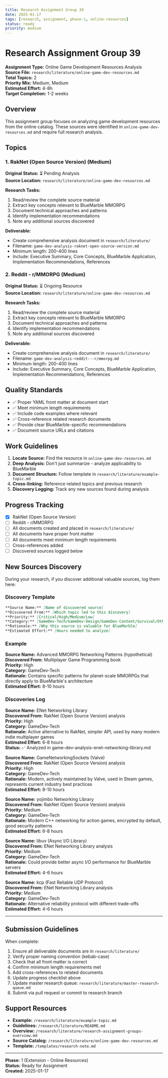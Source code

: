 ```yaml
---
title: Research Assignment Group 39
date: 2025-01-17
tags: [research, assignment, phase-1, online-resources]
status: ready
priority: medium
---
```


# Research Assignment Group 39

**Assignment Type:** Online Game Development Resources Analysis  
**Source File:** `research/literature/online-game-dev-resources.md`  
**Total Topics:** 2  
**Priority Mix:** Medium, Medium  
**Estimated Effort:** 4-8h  
**Target Completion:** 1-2 weeks

## Overview

This assignment group focuses on analyzing game development resources from the online catalog. These sources were identified in `online-game-dev-resources.md` and require full research analysis.

## Topics

### 1. RakNet (Open Source Version) (Medium)

**Original Status:** ⏳ Pending Analysis  
**Source Location:** `research/literature/online-game-dev-resources.md`  

**Research Tasks:**
1. Read/review the complete source material
2. Extract key concepts relevant to BlueMarble MMORPG
3. Document technical approaches and patterns
4. Identify implementation recommendations
5. Note any additional sources discovered

**Deliverable:**
- Create comprehensive analysis document in `research/literature/`
- Filename: `game-dev-analysis-raknet-open-source-version.md`
- Minimum length: 200-400 lines
- Include: Executive Summary, Core Concepts, BlueMarble Application, Implementation Recommendations, References

### 2. Reddit - r/MMORPG (Medium)

**Original Status:** ⏳ Ongoing Resource  
**Source Location:** `research/literature/online-game-dev-resources.md`  

**Research Tasks:**
1. Read/review the complete source material
2. Extract key concepts relevant to BlueMarble MMORPG
3. Document technical approaches and patterns
4. Identify implementation recommendations
5. Note any additional sources discovered

**Deliverable:**
- Create comprehensive analysis document in `research/literature/`
- Filename: `game-dev-analysis-reddit---r/mmorpg.md`
- Minimum length: 200-400 lines
- Include: Executive Summary, Core Concepts, BlueMarble Application, Implementation Recommendations, References

## Quality Standards

- ✅ Proper YAML front matter at document start
- ✅ Meet minimum length requirements
- ✅ Include code examples where relevant  
- ✅ Cross-reference related research documents
- ✅ Provide clear BlueMarble-specific recommendations
- ✅ Document source URLs and citations

## Work Guidelines

1. **Locate Source:** Find the resource in `online-game-dev-resources.md`
2. **Deep Analysis:** Don't just summarize - analyze applicability to BlueMarble
3. **Document Structure:** Follow template in `research/literature/example-topic.md`
4. **Cross-linking:** Reference related topics and previous research
5. **Discovery Logging:** Track any new sources found during analysis

## Progress Tracking

- [x] RakNet (Open Source Version)
- [ ] Reddit - r/MMORPG
- [ ] All documents created and placed in `research/literature/`
- [ ] All documents have proper front matter
- [ ] All documents meet minimum length requirements
- [ ] Cross-references added
- [ ] Discovered sources logged below

## New Sources Discovery

During your research, if you discover additional valuable sources, log them here:

### Discovery Template

```markdown
**Source Name:** [Name of discovered source]  
**Discovered From:** [Which topic led to this discovery]  
**Priority:** [Critical/High/Medium/Low]  
**Category:** [GameDev-Tech/GameDev-Design/GameDev-Content/Survival/Other]  
**Rationale:** [Why this source is valuable for BlueMarble]  
**Estimated Effort:** [Hours needed to analyze]
```

### Example

**Source Name:** Advanced MMORPG Networking Patterns (hypothetical)  
**Discovered From:** Multiplayer Game Programming book  
**Priority:** High  
**Category:** GameDev-Tech  
**Rationale:** Contains specific patterns for planet-scale MMORPGs that directly apply to BlueMarble's architecture  
**Estimated Effort:** 8-10 hours

### Discoveries Log

**Source Name:** ENet Networking Library  
**Discovered From:** RakNet (Open Source Version) analysis  
**Priority:** High  
**Category:** GameDev-Tech  
**Rationale:** Active alternative to RakNet, simpler API, used by many modern indie multiplayer games  
**Estimated Effort:** 6-8 hours  
**Status:** ✅ Analyzed in game-dev-analysis-enet-networking-library.md

**Source Name:** GameNetworkingSockets (Valve)  
**Discovered From:** RakNet (Open Source Version) analysis  
**Priority:** High  
**Category:** GameDev-Tech  
**Rationale:** Modern, actively maintained by Valve, used in Steam games, represents current industry best practices  
**Estimated Effort:** 8-10 hours

**Source Name:** yojimbo Networking Library  
**Discovered From:** RakNet (Open Source Version) analysis  
**Priority:** Medium  
**Category:** GameDev-Tech  
**Rationale:** Modern C++ networking for action games, encrypted by default, good security patterns  
**Estimated Effort:** 6-8 hours

**Source Name:** libuv (Async I/O Library)  
**Discovered From:** ENet Networking Library analysis  
**Priority:** Medium  
**Category:** GameDev-Tech  
**Rationale:** Could provide better async I/O performance for BlueMarble servers  
**Estimated Effort:** 4-6 hours

**Source Name:** kcp (Fast Reliable UDP Protocol)  
**Discovered From:** ENet Networking Library analysis  
**Priority:** Medium  
**Category:** GameDev-Tech  
**Rationale:** Alternative reliability protocol with different trade-offs  
**Estimated Effort:** 4-6 hours

---

## Submission Guidelines

When complete:

1. Ensure all deliverable documents are in `research/literature/`
2. Verify proper naming convention (kebab-case)
3. Check that all front matter is correct
4. Confirm minimum length requirements met
5. Add cross-references to related documents
6. Update progress checklist above
7. Update master research queue: `research/literature/master-research-queue.md`
8. Submit via pull request or commit to research branch

## Support Resources

- **Example:** `/research/literature/example-topic.md`
- **Guidelines:** `/research/literature/README.md`
- **Overview:** `/research/literature/research-assignment-groups-overview.md`
- **Source Catalog:** `/research/literature/online-game-dev-resources.md`
- **Template:** `/templates/research-note.md`

---

**Phase:** 1 (Extension - Online Resources)  
**Status:** Ready for Assignment  
**Created:** 2025-01-17
